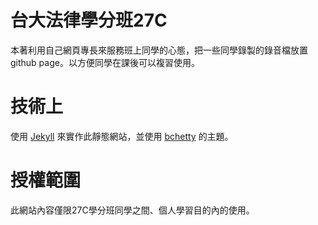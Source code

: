 # 台大法律學分班27C

本著利用自己網頁專長來服務班上同學的心態，把一些同學錄製的錄音檔放置github page。以方便同學在課後可以複習使用。

# 技術上
使用 [Jekyll](https://jekyllrb.com/) 來實作此靜態網站，並使用 [bchetty](https://github.com/bchetty/jekyllBasic) 的主題。

# 授權範圍
此網站內容僅限27C學分班同學之間、個人學習目的內的使用。
